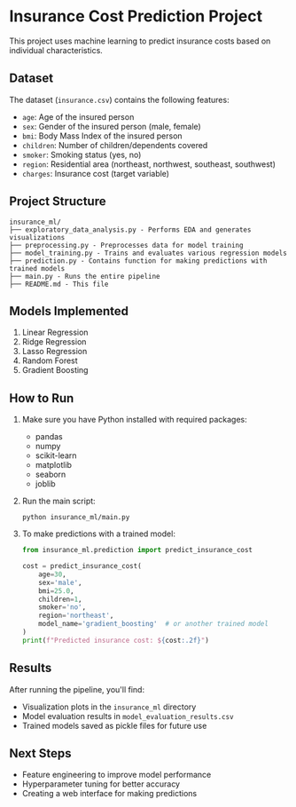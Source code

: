# Insurance Cost Prediction Project

This project uses machine learning to predict insurance costs based on individual characteristics.

## Dataset

The dataset (`insurance.csv`) contains the following features:

- `age`: Age of the insured person
- `sex`: Gender of the insured person (male, female)
- `bmi`: Body Mass Index of the insured person
- `children`: Number of children/dependents covered
- `smoker`: Smoking status (yes, no)
- `region`: Residential area (northeast, northwest, southeast, southwest)
- `charges`: Insurance cost (target variable)

## Project Structure

```
insurance_ml/
├── exploratory_data_analysis.py - Performs EDA and generates visualizations
├── preprocessing.py - Preprocesses data for model training
├── model_training.py - Trains and evaluates various regression models
├── prediction.py - Contains function for making predictions with trained models
├── main.py - Runs the entire pipeline
├── README.md - This file
```

## Models Implemented

1. Linear Regression
2. Ridge Regression
3. Lasso Regression
4. Random Forest
5. Gradient Boosting

## How to Run

1. Make sure you have Python installed with required packages:
   - pandas
   - numpy
   - scikit-learn
   - matplotlib
   - seaborn
   - joblib

2. Run the main script:
   ```
   python insurance_ml/main.py
   ```

3. To make predictions with a trained model:
   ```python
   from insurance_ml.prediction import predict_insurance_cost
   
   cost = predict_insurance_cost(
       age=30,
       sex='male',
       bmi=25.0,
       children=1,
       smoker='no',
       region='northeast',
       model_name='gradient_boosting'  # or another trained model
   )
   print(f"Predicted insurance cost: ${cost:.2f}")
   ```

## Results

After running the pipeline, you'll find:
- Visualization plots in the `insurance_ml` directory
- Model evaluation results in `model_evaluation_results.csv`
- Trained models saved as pickle files for future use

## Next Steps

- Feature engineering to improve model performance
- Hyperparameter tuning for better accuracy
- Creating a web interface for making predictions